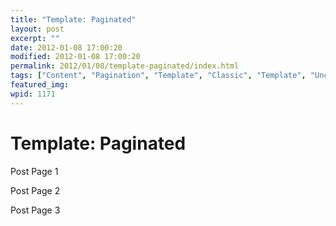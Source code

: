 ```yaml
---
title: "Template: Paginated"
layout: post
excerpt: ""
date: 2012-01-08 17:00:20
modified: 2012-01-08 17:00:20
permalink: 2012/01/08/template-paginated/index.html
tags: ["Content", "Pagination", "Template", "Classic", "Template", "Uncategorized"]
featured_img: 
wpid: 1171
---
```


# Template: Paginated

Post Page 1

Post Page 2

Post Page 3
